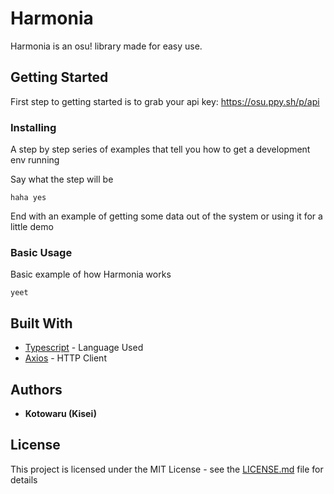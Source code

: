 # Harmonia

Harmonia is an osu! library made for easy use.

## Getting Started
First step to getting started is to grab your api key: https://osu.ppy.sh/p/api

### Installing

A step by step series of examples that tell you how to get a development env running

Say what the step will be

```
haha yes
```

End with an example of getting some data out of the system or using it for a little demo


### Basic Usage

Basic example of how Harmonia works

```
yeet
```

## Built With

* [Typescript](https://www.typescriptlang.org/docs/home.html/) - Language Used
* [Axios](https://github.com/axios/axios) - HTTP Client

## Authors

* **Kotowaru (Kisei)**

## License

This project is licensed under the MIT License - see the [LICENSE.md](LICENSE.md) file for details
